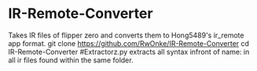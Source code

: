# IR-Remote-Converter
Takes IR files of flipper zero and converts them to Hong5489's ir_remote app format.
git clone https://github.com/RwOnke/IR-Remote-Converter
cd IR-Remote-Converter
#Extractorz.py extracts all syntax infront of name: in all ir files found within the same folder.
